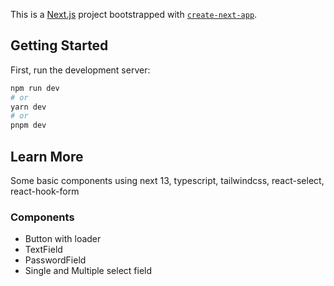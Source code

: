 This is a [Next.js](https://nextjs.org/) project bootstrapped with [`create-next-app`](https://github.com/vercel/next.js/tree/canary/packages/create-next-app).

## Getting Started

First, run the development server:

```bash
npm run dev
# or
yarn dev
# or
pnpm dev
```

## Learn More

Some basic components using next 13, typescript, tailwindcss, react-select, react-hook-form

### Components

- Button with loader
- TextField
- PasswordField
- Single and Multiple select field

